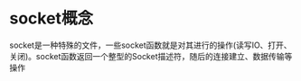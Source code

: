 # socket概念
  socket是一种特殊的文件，一些socket函数就是对其进行的操作(读写IO、打开、关闭)。socket函数返回一个整型的Socket描述符，随后的连接建立、数据传输等操作
